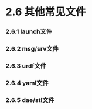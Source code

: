 # 2.6 其他常见文件

### 2.6.1 launch文件

### 2.6.2 msg/srv文件

### 2.6.3 urdf文件

### 2.6.4 yaml文件

### 2.6.5 dae/stl文件
